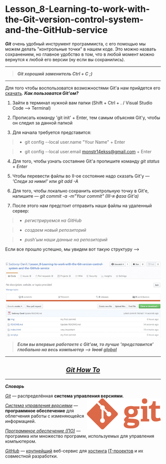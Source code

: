 # Lesson_8-Learning-to-work-with-the-Git-version-control-system-and-the-GitHub-service

_**Git**_ очень удобный инструмент программиста, с его помощью мы можем делать "контрольные точки" в нашем коде. Это можно назвать сохранением, но главное удобство в том, что в любой момент можно вернутся к любой его версии (ну если вы сохранились).

<hr>

> _**Git хороший заменитель Ctrl + C ;)**_

<hr>

Для того чтобы воспользоватся возможностями Git'а нам прийдется его [скачать](https://git-scm.com/). _**Как пользоватся Git'ом?**_

1) Зайти в терминал нужной вам папки (Shift + Ctrl + . / Visual Studio Code --> Terminal)

2) Прописать команду 'git init' + Enter, тем самым объясняя Git'у, чтобы он следил за данной папкой

3) Для начала требуется представится:
 
 > - git config --local user.name "Your Name" + Enter
 
 > - git config --local user.email monstr14ekss@gmail.com + Enter
 
 4) Для того, чтобы узнать состаяние Git'а пропишите команду _git status_ + _Enter_
 
 5) Чтобы перевести файлы во II-ое состояние надо сказать Git'у — _'Следи за ними!'_ или _git add -A_
 
 6) Для того, чтобы локально сохранить контрольную точку в Git'е, напишите — _git commit -a -m"Your commit" (III-я фаза Git'а)_
 
 7) После этого нам предстоит отправить наши файлы на удаленный сервер:
 
 > - _регистрируемся на GitHub_
 
 > - _создаем новый репозиторий_
 
 > - _push'ым наши данные на репозиторий_
 
 Если все прошло успешно, мы увидем вот такую структуру -->
 
 
 <p>&nbsp;&nbsp;&nbsp;&nbsp;&nbsp;&nbsp;&nbsp;&nbsp;&nbsp;&nbsp;&nbsp;&nbsp;&nbsp;&nbsp;&nbsp;
 <img src = '/img/screenshot.jpg' align = 'center'> </p>
 
 
 > _**Если вы впервые работаете с Git'ом, то лучше 'представится' глобально на весь компьютер -->**_ <s><i><b>local</i></b></s> <u><i><b>global</i></b></u>
 
<hr>

<h2 align = 'center'><a href = 'https://githowto.com/ru'><i>Git How To</i></a></h2>

<hr>

_**Словарь**_

[_Git_](https://ru.wikipedia.org/wiki/Git) —  распределённая **система управления версиями**. <img src = '/img/Git_Logo.png' align = 'right'>

[_Cистема управления версиями_](https://ru.wikipedia.org/wiki/%D0%A1%D0%B8%D1%81%D1%82%D0%B5%D0%BC%D0%B0_%D1%83%D0%BF%D1%80%D0%B0%D0%B2%D0%BB%D0%B5%D0%BD%D0%B8%D1%8F_%D0%B2%D0%B5%D1%80%D1%81%D0%B8%D1%8F%D0%BC%D0%B8) — **программное обеспечение** для облегчения работы с изменяющейся информацией.

[_Программное обеспечение (ПО)_]() — программа или множество программ, используемых для управления компьютером.

[_GitHub_](https://ru.wikipedia.org/wiki/GitHub) — [крупнейший](https://ru.wikipedia.org/wiki/%D0%92%D0%B5%D0%B1-%D1%81%D0%BB%D1%83%D0%B6%D0%B1%D0%B0) веб-сервис для [хостинга](https://ru.wikipedia.org/wiki/%D0%A5%D0%BE%D1%81%D1%82%D0%B8%D0%BD%D0%B3) [IT-проектов](https://ru.wikipedia.org/wiki/%D0%98%D0%BD%D1%84%D0%BE%D1%80%D0%BC%D0%B0%D1%86%D0%B8%D0%BE%D0%BD%D0%BD%D1%8B%D0%B5_%D1%82%D0%B5%D1%85%D0%BD%D0%BE%D0%BB%D0%BE%D0%B3%D0%B8%D0%B8) и их совместной разработки.

